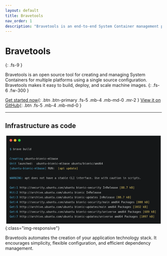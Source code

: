 ```yaml
---
layout: default
title: Bravetools
nav_order: 1
description: "Bravetools is an end-to-end System Container management platform. Bravetools makes it easy to configure, build, and deploy reproducible and isolated environments either on single machines or large clusters."
---
```


# Bravetools
{: .fs-9 }

Bravetools is an open source tool for creating and managing System Containers for multiple platforms using a single source configuration. Bravetools makes it easy to build, deploy, and scale machine images.
{: .fs-6 .fw-300 }

[Get started now](installation){: .btn .btn-primary .fs-5 .mb-4 .mb-md-0 .mr-2 } [View it on GitHub](https://github.com/bravetools/bravetools){: .btn .fs-5 .mb-4 .mb-md-0 }

---

## Infrastructure as code

![brave build](./assets/brave_build_ss.png){:class="img-responsive"}

Bravetools automates the creation of your application technology stack. It encourages simplicity, flexible configuration, and efficient dependency management.